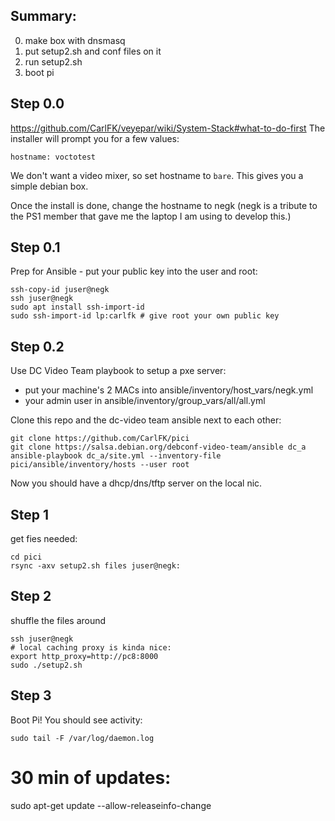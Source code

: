 ## Summary:
 0. make box with dnsmasq
 1. put setup2.sh and conf files on it
 2. run setup2.sh
 3. boot pi


## Step 0.0
https://github.com/CarlFK/veyepar/wiki/System-Stack#what-to-do-first
The installer will prompt you for a few values:
```
hostname: voctotest
```
We don't want a video mixer, so set hostname to `bare`.  This gives you a simple debian box.

Once the install is done, change the hostname to negk (negk is a tribute to the PS1 member that gave me the laptop I am using to develop this.)

## Step 0.1
Prep for Ansible - put your public key into the user and root:
```
ssh-copy-id juser@negk
ssh juser@negk
sudo apt install ssh-import-id
sudo ssh-import-id lp:carlfk # give root your own public key
```

## Step 0.2
Use DC Video Team playbook to setup a pxe server:
 - put your machine's 2 MACs into ansible/inventory/host_vars/negk.yml
 - your admin user in ansible/inventory/group_vars/all/all.yml

Clone this repo and the dc-video team ansible next to each other:
```
git clone https://github.com/CarlFK/pici
git clone https://salsa.debian.org/debconf-video-team/ansible dc_a
ansible-playbook dc_a/site.yml --inventory-file pici/ansible/inventory/hosts --user root
```
Now you should have a dhcp/dns/tftp server on the local nic.

## Step 1
get fies needed:
```
cd pici
rsync -axv setup2.sh files juser@negk:
```
## Step 2
shuffle the files around
```
ssh juser@negk
# local caching proxy is kinda nice:
export http_proxy=http://pc8:8000
sudo ./setup2.sh
```

## Step 3
Boot Pi!  You should see activity:
```
sudo tail -F /var/log/daemon.log
```

# 30 min of updates:
sudo apt-get update --allow-releaseinfo-change
```
